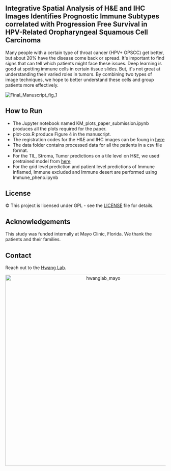 ## Integrative Spatial Analysis of H&E and IHC Images Identifies Prognostic Immune Subtypes correlated with Progression Free Survival in HPV-Related Oropharyngeal Squamous Cell Carcinoma

Many people with a certain type of throat cancer (HPV+ OPSCC) get better, but about 20% have the disease come back or spread. It's important to find signs that can tell which patients might face these issues. Deep learning is good at spotting immune cells in certain tissue slides. But, it's not great at understanding their varied roles in tumors. By combining two types of image techniques, we hope to better understand these cells and group patients more effectively.

![Final_Manuscript_fig_1](https://github.com/hwanglab/HE_IHC_HN_analysis/assets/96131627/b133b708-49fc-4265-990f-dbc9e59ae1e6)



## How to Run

- The Jupyter notebook named KM_plots_paper_submission.ipynb produces all the plots required for the paper.<be>
- plot-cox.R produce Figure 4 in the manuscript.<br>
- The registration codes for the H&E and IHC images can be foung in [here](https://github.com/hwanglab/WSI_registration)
- The data folder contains processed data for all the patients in a csv file format.
- For the TIL, Stroma, Tumor predictions on a tile level on H&E, we used pretrained model from [here](https://github.com/hwanglab/TILs_Analysis)
- For the grid level prediction and patient level predictions of Immune inflamed, Immune excluded and Immune desert are performed using Immune_pheno.ipynb

## License

© This project is licensed under GPL - see the [LICENSE](https://github.com/hwanglab/HE_IHC_HN_analysis/blob/master/LICENSE) file for details.

## Acknowledgements
This study was funded internally at Mayo Clinic, Florida. We thank the patients and their families. 

## Contact
Reach out to the [Hwang Lab](https://www.hwanglab.org/).

<div align="center">
    <img src="https://github.com/hwanglab/HE_IHC_HN_analysis/assets/52568892/b7f928d1-09cc-4923-975e-8aebf3fc4907" alt="hwanglab_mayo" width="600"/>
</div>
